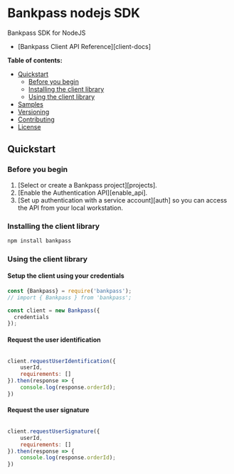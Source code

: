 # Bankpass nodejs SDK

Bankpass SDK for NodeJS


* [Bankpass Client API Reference][client-docs]

[explained]: https://cloud.google.com/apis/docs/client-libraries-explained

**Table of contents:**


* [Quickstart](#quickstart)
  * [Before you begin](#before-you-begin)
  * [Installing the client library](#installing-the-client-library)
  * [Using the client library](#using-the-client-library)
* [Samples](#samples)
* [Versioning](#versioning)
* [Contributing](#contributing)
* [License](#license)

## Quickstart

### Before you begin

1.  [Select or create a Bankpass project][projects].
1.  [Enable the Authentication API][enable_api].
1.  [Set up authentication with a service account][auth] so you can access the
    API from your local workstation.

### Installing the client library

```bash
npm install bankpass
```


### Using the client library

#### Setup the client using your credentials

```javascript
const {Bankpass} = require('bankpass');
// import { Bankpass } from 'bankpass';

const client = new Bankpass({
  credentials
});

```

#### Request the user identification

```javascript

client.requestUserIdentification({
    userId,
    requirements: []
}).then(response => {
    console.log(response.orderId);
})

```

#### Request the user signature

```javascript

client.requestUserSignature({
    userId,
    requirements: []
}).then(response => {
    console.log(response.orderId);
})

```